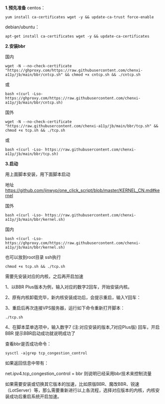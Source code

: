 **1.预先准备**
centos：

```
yum install ca-certificates wget -y && update-ca-trust force-enable
```

debian/ubuntu：

```
apt-get install ca-certificates wget -y && update-ca-certificates
```

**2.安装bbr**

国内

```
wget -N --no-check-certificate "https://ghproxy.com/https://raw.githubusercontent.com/chenxi-a11y/jb/main/bbr/cntcp.sh" && chmod +x cntcp.sh && ./cntcp.sh
```

或

```
bash <(curl -Lso- https://ghproxy.com/https://raw.githubusercontent.com/chenxi-a11y/jb/main/bbr/cntcp.sh)
```

国外

```
wget -N --no-check-certificate "https://raw.githubusercontent.com/chenxi-a11y/jb/main/bbr/tcp.sh" && chmod +x tcp.sh && ./tcp.sh
```

或

```
bash <(curl -Lso- https://raw.githubusercontent.com/chenxi-a11y/jb/main/bbr/tcp.sh)
```

**3.启动**

用上面脚本安装，用下面脚本启动

地址
https://github.com/jinwyp/one_click_script/blob/master/KERNEL_CN.md#kernel

国外

```
bash <(curl -Lso- https://raw.githubusercontent.com/chenxi-a11y/jb/main/bbr/kernel.sh)
```

国内

```
bash <(curl -Lso- https://ghproxy.com/https://raw.githubusercontent.com/chenxi-a11y/jb/main/bbr/kernel.sh)
```



也可以放到root目录
ssh执行

```
chmod +x tcp.sh && ./tcp.sh
```

需要先安装对应的内核，之后再开启加速

1、以BBR Plus版本为例，输入对应的数字2回车，开始安装内核。

2、原有内核卸载完毕，新内核安装成功后，会提示重启，输入Y回车：

3、重启后再次连接VPS服务器，运行如下命令重新打开脚本：

```
./tcp.sh
```

4、在脚本菜单选项中，输入数字7 (注:对应安装的版本,7对应Plus版) 回车，开启BBR 提示BBR启动成功就说明成功了

查看bbr是否成功命令：

```
sysctl -a|grep tcp_congestion_control
```

如果返回信息中带有：

net.ipv4.tcp_congestion_control = bbr
则说明已经采用bbr技术来控制流量

如果需要安装或切换其它版本的加速，比如原版BBR、魔改BBR、锐速（LotServer）等，那么需要重新进行以上各流程，选择对应版本的内核，内核安装成功后重启系统开启加速。
